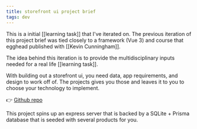 ```yaml
---
title: storefront ui project brief
tags: dev
---
```


This is a initial [[learning task]] that I've iterated on. The previous iteration of this project brief was tied closely to a framework (Vue 3) and course that egghead published with [[Kevin Cunningham]].

The idea behind this iteration is to provide the multidisciplinary inputs needed for a real life [[learning task]]. 

With building out a storefront ui, you need data, app requirements, and design to work off of. The projects gives you those and leaves it to you to choose your technology to implement.

👉 [Github repo](https://github.com/zacjones93/storefront-ui-project)

This project spins up an express server that is backed by a SQLite + Prisma database that is seeded with several products for you.